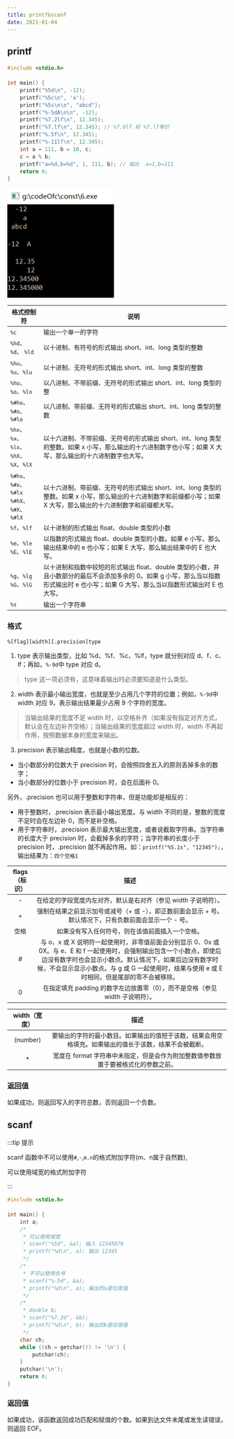 ```yaml
---
title: printf&scanf
date: 2021-01-04
---
```


## printf

```c
#include <stdio.h>

int main() {
    printf("%5d\n", -12);
    printf("%5c\n", 'a');
    printf("%5s\n\n", "abcd");
    printf("%-5dA\n\n", -12);
    printf("%7.2lf\n", 12.345);
    printf("%7.lf\n", 12.345); // %7.0lf 和 %7.lf等价
    printf("%.5f\n", 12.345);
    printf("%-11lf\n", 12.345);
    int a = 111, b = 10, c;
    c = a % b;
    printf("a=%d,b=%d", 1, 111, b); // 输出  a=1,b=111
    return 0;
}
```
![运行结果](/c/printf.png)

| 格式控制符                                      | 说明                                                         |
| ----------------------------------------------- | ------------------------------------------------------------ |
| `%c`                                            | 输出一个单一的字符                                           |
| `%hd`、`%d`、 `%ld`                             | 以十进制、有符号的形式输出 short、int、long 类型的整数       |
| `%hu`、`%u`、`%lu`                              | 以十进制、无符号的形式输出 short、int、long 类型的整数       |
| `%ho`、`%o`、`%lo`                              | 以八进制、不带前缀、无符号的形式输出 short、int、long 类型的整 |
| `%#ho`、`%#o`、`%#lo`                           | 以八进制、带前缀、无符号的形式输出 short、int、long 类型的整数 |
| `%hx`、`%x`、`%lx`、<br/>`%hX`、`%X`、`%lX`     | 以十六进制、不带前缀、无符号的形式输出 short、int、long 类型的整数。如果 x 小写，那么输出的十六进制数字也小写；如果 X 大写，那么输出的十六进制数字也大写。 |
| `%#hx`、`%#x`、`%#lx`<br/>`%#hX`、`%#X`、`%#lX` | 以十六进制、带前缀、无符号的形式输出 short、int、long 类型的整数。如果 x 小写，那么输出的十六进制数字和前缀都小写；如果 X 大写，那么输出的十六进制数字和前缀都大写。 |
| `%f`、`%lf`                                     | 以十进制的形式输出 float、double 类型的小数                  |
| `%e`、`%le`<br/>`%E`、`%lE`                     | 以指数的形式输出 float、double 类型的小数。如果 e 小写，那么输出结果中的 e 也小写；如果 E 大写，那么输出结果中的 E 也大写。 |
| `%g`、`%lg`<br/>`%G`、`%lG`                     | 以十进制和指数中较短的形式输出 float、double 类型的小数，并且小数部分的最后不会添加多余的 0。如果 g 小写，那么当以指数形式输出时 e 也小写；如果 G 大写，那么当以指数形式输出时 E 也大写。 |
| `%s`                                            | 输出一个字符串                                               |

### 格式

```
%[flag][width][.precision]type
```

1. type 表示输出类型，比如 %d、%f、%c、%lf，type 就分别对应 d、f、c、lf；再如，`%-9d`中 type 对应 d。

> type 这一项必须有，这意味着输出时必须要知道是什么类型。

2. width 表示最小输出宽度，也就是至少占用几个字符的位置；例如，`%-9d`中 width 对应 9，表示输出结果最少占用 9 个字符的宽度。

> 当输出结果的宽度不足 width 时，以空格补齐（如果没有指定对齐方式，默认会在左边补齐空格）；当输出结果的宽度超过 width 时，width 不再起作用，按照数据本身的宽度来输出。

3. precision 表示输出精度，也就是小数的位数。

- 当小数部分的位数大于 precision 时，会按照四舍五入的原则丢掉多余的数字；
- 当小数部分的位数小于 precision 时，会在后面补 0。


另外，.precision 也可以用于整数和字符串，但是功能却是相反的：

- 用于整数时，.precision 表示最小输出宽度。与 width 不同的是，整数的宽度不足时会在左边补 0，而不是补空格。
- 用于字符串时，.precision 表示最大输出宽度，或者说截取字符串。当字符串的长度大于 precision 时，会截掉多余的字符；当字符串的长度小于 precision 时，.precision 就不再起作用。如：`printf("%5.1s", "12345");`，输出结果为：`四个空格1`


|flags（标识）|	描述|
| :----: | :--------: |
|\- | 在给定的字段宽度内左对齐，默认是右对齐（参见 width 子说明符）。|
|\+ | 强制在结果之前显示加号或减号（+ 或 -），即正数前面会显示 + 号。默认情况下，只有负数前面会显示一个 - 号。|
|空格|	如果没有写入任何符号，则在该值前面插入一个空格。|
|\# |  与 o、x 或 X 说明符一起使用时，非零值前面会分别显示 0、0x 或 0X。与 e、E 和 f 一起使用时，会强制输出包含一个小数点，即使后边没有数字时也会显示小数点。默认情况下，如果后边没有数字时候，不会显示显示小数点。与 g 或 G 一起使用时，结果与使用 e 或 E 时相同，但是尾部的零不会被移除。|
|0|	在指定填充 padding 的数字左边放置零（0），而不是空格（参见 width 子说明符）。|

|width（宽度）|	描述|
| :----: | :--------: |
|(number)|	要输出的字符的最小数目。如果输出的值短于该数，结果会用空格填充。如果输出的值长于该数，结果不会被截断。|
|\*|	宽度在 format 字符串中未指定，但是会作为附加整数值参数放置于要被格式化的参数之前。|

### 返回值
如果成功，则返回写入的字符总数，否则返回一个负数。

## scanf

:::tip 提示

scanf 函数中不可以使用`#`,`-`,`m.n`的格式附加字符(m、n属于自然数),

可以使用域宽的格式附加字符

:::

```c
#include <stdio.h>

int main() {
    int a;
    /*
     * 可以使用域宽
     * scanf("%5d", &a); 输入 12345678
     * printf("%d\n", a); 输出 12345
     */
    /*
     * 不可以使用负号
     * scanf("%-5d", &a);
     * printf("%d\n", a); 输出的a是垃圾值
     */
    /*
     * double b;
     * scanf("%7.2d", &b); 
     * printf("%d\n", b); 输出的b是垃圾值
     */
    char ch;
    while ((ch = getchar()) != '\n') {
        putchar(ch);
    }
    putchar('\n');
    return 0;
}
```

### 返回值
如果成功，该函数返回成功匹配和赋值的个数。如果到达文件末尾或发生读错误，则返回 EOF。
